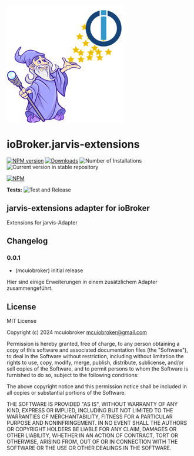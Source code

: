 ![Logo](admin/jarvis-extensions.png)

# ioBroker.jarvis-extensions

[![NPM version](https://img.shields.io/npm/v/iobroker.jarvis-extensions.svg)](https://www.npmjs.com/package/iobroker.jarvis-extensions)
[![Downloads](https://img.shields.io/npm/dm/iobroker.jarvis-extensions.svg)](https://www.npmjs.com/package/iobroker.jarvis-extensions)
![Number of Installations](https://iobroker.live/badges/jarvis-extensions-installed.svg)
![Current version in stable repository](https://iobroker.live/badges/jarvis-extensions-stable.svg)

[![NPM](https://nodei.co/npm/iobroker.jarvis-extensions.png?downloads=true)](https://nodei.co/npm/iobroker.jarvis-extensions/)

**Tests:** ![Test and Release](https://github.com/mcuiobroker/ioBroker.jarvis-extensions/workflows/Test%20and%20Release/badge.svg)

## jarvis-extensions adapter for ioBroker

Extensions for jarvis-Adapter

## Changelog

<!--
	Placeholder for the next version (at the beginning of the line):
	### **WORK IN PROGRESS**
-->

### 0.0.1

-   (mcuiobroker) initial release

Hier sind einige Erweiterungen in einem zusätzlichem Adapter zusammengeführt.

## License

MIT License

Copyright (c) 2024 mcuiobroker <mcuiobroker@gmail.com>

Permission is hereby granted, free of charge, to any person obtaining a copy
of this software and associated documentation files (the "Software"), to deal
in the Software without restriction, including without limitation the rights
to use, copy, modify, merge, publish, distribute, sublicense, and/or sell
copies of the Software, and to permit persons to whom the Software is
furnished to do so, subject to the following conditions:

The above copyright notice and this permission notice shall be included in all
copies or substantial portions of the Software.

THE SOFTWARE IS PROVIDED "AS IS", WITHOUT WARRANTY OF ANY KIND, EXPRESS OR
IMPLIED, INCLUDING BUT NOT LIMITED TO THE WARRANTIES OF MERCHANTABILITY,
FITNESS FOR A PARTICULAR PURPOSE AND NONINFRINGEMENT. IN NO EVENT SHALL THE
AUTHORS OR COPYRIGHT HOLDERS BE LIABLE FOR ANY CLAIM, DAMAGES OR OTHER
LIABILITY, WHETHER IN AN ACTION OF CONTRACT, TORT OR OTHERWISE, ARISING FROM,
OUT OF OR IN CONNECTION WITH THE SOFTWARE OR THE USE OR OTHER DEALINGS IN THE
SOFTWARE.
